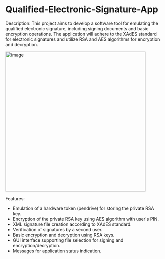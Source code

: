 # Qualified-Electronic-Signature-App

Description:
This project aims to develop a software tool for emulating the qualified electronic signature, including signing documents and basic encryption operations. The application will adhere to the XAdES standard for electronic signatures and utilize RSA and AES algorithms for encryption and decryption.

<img width="448" alt="image" src="https://github.com/PawelManczak/Qualified-Electronic-Signature-App/assets/64583165/7406953b-adac-43c0-924a-ddd6a97c2a0f">

Features:
- Emulation of a hardware token (pendrive) for storing the private RSA key.
- Encryption of the private RSA key using AES algorithm with user's PIN.
- XML signature file creation according to XAdES standard.
- Verification of signatures by a second user.
- Basic encryption and decryption using RSA keys.
- GUI interface supporting file selection for signing and encryption/decryption.
- Messages for application status indication.
